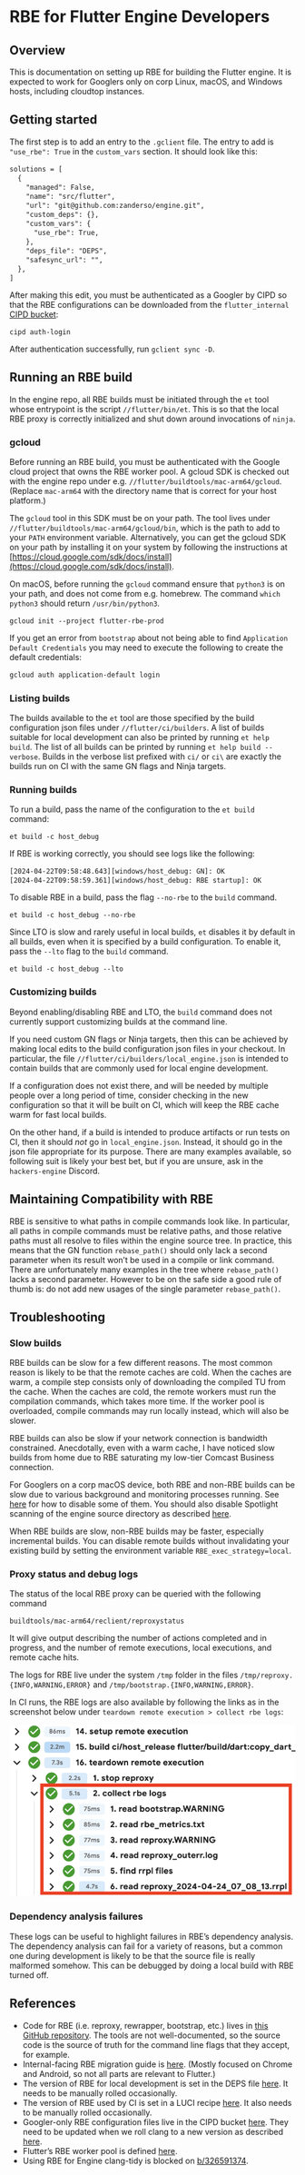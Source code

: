 # RBE for Flutter Engine Developers

## Overview

This is documentation on setting up RBE for building the Flutter engine. It is
expected to work for Googlers only on corp Linux, macOS, and Windows hosts,
including cloudtop instances.

## Getting started

The first step is to add an entry to the `.gclient` file. The entry to add is
`"use_rbe": True` in the `custom_vars` section. It should look like this:

```
solutions = [
  {
    "managed": False,
    "name": "src/flutter",
    "url": "git@github.com:zanderso/engine.git",
    "custom_deps": {},
    "custom_vars": {
      "use_rbe": True,
    },
    "deps_file": "DEPS",
    "safesync_url": "",
  },
]
```

After making this edit, you must be authenticated as a Googler by CIPD so that
the RBE configurations can be downloaded from the `flutter_internal`
[CIPD bucket](https://chrome-infra-packages.appspot.com/p/flutter_internal):

```
cipd auth-login
```

After authentication successfully, run `gclient sync -D`.

## Running an RBE build

In the engine repo, all RBE builds must be initiated through the `et` tool whose
entrypoint is the script `//flutter/bin/et`. This is so that the local RBE
proxy is correctly initialized and shut down around invocations of `ninja`.

### gcloud

Before running an RBE build, you must be authenticated with the Google cloud
project that owns the RBE worker pool. A gcloud SDK is checked out with the
engine repo under e.g. `//flutter/buildtools/mac-arm64/gcloud`.
(Replace `mac-arm64` with the directory name that is correct for your host
platform.)

The `gcloud` tool in this SDK must be on your path. The tool lives under
`//flutter/buildtools/mac-arm64/gcloud/bin`, which is the path to add to your
`PATH` environment variable. Alternatively, you can get the gcloud SDK on your
path by installing it on your system by following the instructions at
[https://cloud.google.com/sdk/docs/install](https://cloud.google.com/sdk/docs/install).

On macOS, before running the `gcloud` command ensure that `python3` is on your
path, and does not come from e.g. homebrew. The command `which python3` should
return `/usr/bin/python3`.

```
gcloud init --project flutter-rbe-prod
```

If you get an error from `bootstrap` about not being able to find `Application
Default Credentials` you may need to execute the following to create the default
credentials:

```sh
gcloud auth application-default login
```

### Listing builds

The builds available to the `et` tool are those specified by the build
configuration json files under `//flutter/ci/builders`. A list of builds
suitable for local development can also be printed by running `et help build`.
The list of all builds can be printed by running `et help build --verbose`.
Builds in the verbose list prefixed with `ci/` or `ci\` are exactly the builds
run on CI with the same GN flags and Ninja targets.

### Running builds

To run a build, pass the name of the configuration to the `et build` command:

```
et build -c host_debug
```

If RBE is working correctly, you should see logs like the following:

```
[2024-04-22T09:58:48.643][windows/host_debug: GN]: OK
[2024-04-22T09:58:59.361][windows/host_debug: RBE startup]: OK
```

To disable RBE in a build, pass the flag `--no-rbe` to the `build` command.

```
et build -c host_debug --no-rbe
```

Since LTO is slow and rarely useful in local builds, `et` disables it by default
in all builds, even when it is specified by a build configuration. To enable
it, pass the `--lto` flag to the `build` command.

```
et build -c host_debug --lto
```

### Customizing builds

Beyond enabling/disabling RBE and LTO, the `build` command does not currently
support customizing builds at the command line.

If you need custom GN flags or Ninja targets, then this can be achieved by
making local edits to the build configuration json files in your checkout. In
particular, the file `//flutter/ci/builders/local_engine.json` is intended to
contain builds that are commonly used for local engine development.

If a configuration does not exist there, and will be needed by multiple people
over a long period of time, consider checking in the new configuration so that
it will be built on CI, which will keep the RBE cache warm for fast local
builds.

On the other hand, if a build is intended to produce artifacts or run tests on
CI, then it should _not_ go in `local_engine.json`. Instead, it should go in
the json file appropriate for its purpose. There are many examples available,
so following suit is likely your best bet, but if you are unsure, ask in the
`hackers-engine` Discord.

## Maintaining Compatibility with RBE

RBE is sensitive to what paths in compile commands look like. In particular, all
paths in compile commands must be relative paths, and those relative paths must
all resolve to files within the engine source tree. In practice, this means
that the GN function `rebase_path()` should only lack a second parameter when
its result won’t be used in a compile or link command. There are unfortunately
many examples in the tree where `rebase_path()` lacks a second parameter.
However to be on the safe side a good rule of thumb is: do not add new usages
of the single parameter `rebase_path()`.

## Troubleshooting

### Slow builds

RBE builds can be slow for a few different reasons. The most common reason is
likely to be that the remote caches are cold. When the caches are warm, a
compile step consists only of downloading the compiled TU from the cache. When
the caches are cold, the remote workers must run the compilation commands,
which takes more time. If the worker pool is overloaded, compile commands may
run locally instead, which will also be slower.

RBE builds can also be slow if your network connection is bandwidth constrained.
Anecdotally, even with a warm cache, I have noticed slow builds from home due
to RBE saturating my low-tier Comcast Business connection.

For Googlers on a corp macOS device, both RBE and non-RBE builds can be slow
due to various background and monitoring processes running. See
[here](https://buganizer.corp.google.com/issues/324404733#comment16) for how
to disable some of them. You should also disable Spotlight scanning of the
engine source directory as described
[here](go/building-chrome-mac#add-the-source-directory-to-the-spotlight-privacy-list).

When RBE builds are slow, non-RBE builds may be faster, especially incremental
builds. You can disable remote builds without invalidating your existing build
by setting the environment variable `RBE_exec_strategy=local`.

### Proxy status and debug logs

The status of the local RBE proxy can be queried with the following command

```
buildtools/mac-arm64/reclient/reproxystatus
```

It will give output describing the number of actions completed and in progress,
and the number of remote executions, local executions, and remote cache hits.

The logs for RBE live under the system `/tmp` folder in the files `/tmp/reproxy.
{INFO,WARNING,ERROR}` and `/tmp/bootstrap.{INFO,WARNING,ERROR}`.

In CI runs, the RBE logs are also available by following the links as in the
screenshot below under `teardown remote execution > collect rbe logs`:

![LUCI logs links](luci.png "LUCI logs links")

### Dependency analysis failures

These logs can be useful to highlight failures in RBE’s dependency analysis. The
dependency analysis can fail for a variety of reasons, but a common one during
development is likely to be that the source file is really malformed somehow.
This can be debugged by doing a local build with RBE turned off.


## References

* Code for RBE (i.e. reproxy, rewrapper, bootstrap, etc.) lives in
  [this GitHub repository](https://github.com/bazelbuild/reclient). The tools are not
  well-documented, so the source code is the source of truth for the command
  line flags that they accept, for example.
* Internal-facing RBE migration guide is [here](go/reclient-migration-guide).
  (Mostly focused on Chrome and Android, so not all parts are relevant to
  Flutter.)
* The version of RBE for local development is set in the DEPS file
  [here](https://github.com/flutter/engine/blob/8578edf9c9393471ca9eab18e9154f0e6066dcb6/DEPS#L53).
  It needs to be manually rolled occasionally.
* The version of RBE used by CI is set in a LUCI recipe
  [here](https://flutter.googlesource.com/recipes/+/be12675150183af68223f5fbc6e0f888a1139e79/recipe_modules/rbe/api.py#16).
  It also needs to be manually rolled occasionally.
* Googler-only RBE configuration files live in the CIPD bucket
  [here](https://chrome-infra-packages.appspot.com/p/flutter_internal/rbe/reclient_cfgs).
  They need to be updated when we roll clang to a new version as described
  [here](https://github.com/flutter/engine/pull/52062#issuecomment-2050902282).
* Flutter’s RBE worker pool is defined
  [here](https://source.corp.google.com/piper///depot/google3/configs/cloud/gong/services/flutter_rbe/modules/infra/prod/main.tf).
* Using RBE for Engine clang-tidy is blocked on [b/326591374](http://b/326591374).
